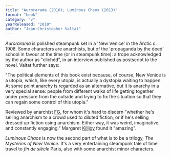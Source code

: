 ```yaml
---
title: "Aurorarama (2010); Luminous Chaos (2013)"
format: "book"
category: "v"
yearReleased: "2010"
author: "Jean-Christopher Valtat"
---
```

_Aurorarama_ is polished steampunk set in a 'New Venice' in the Arctic c. 1908. Some characters are anarchists, but of the 'propaganda by the deed' school in favour at the time (or in steampunk time): a trope acknowledged by the author as "clichéd", in an interview published as postscript to the novel. Valtat further says:

"The political elements of this book exist because, of course, New Venice is a utopia, which, like every utopia, is actually a dystopia waiting to happen. At some point anarchy is regarded as an alternative, but it is anarchy in a very special sense: people from different walks of life getting together under pressure from the outside and trying to fix the situation so that they can regain some control of this utopia."

Reviewed by anarchist [FG](https://web.archive.org/web/20161129061226/www.leftbankbooks.com/sp.php), for whom it's hard to discern "whether he's selling anarchism to a crowd used to diluted fiction, or if he's selling dressed up fiction using anarchism. Either way, it was weird, imaginative, and constantly engaging." Margaret [Killjoy](http://www.whitecatpublications.com/interview-with-margaret-kiljoy/) found it "amazing".

_Luminous Chaos_ is now the second part of what is to be a trilogy, _The Mysteries of New Venice_. It's a very entertaining steampunk tale of time travel to _fin de siècle_ Paris, also with some anarchist minor characters.
 
